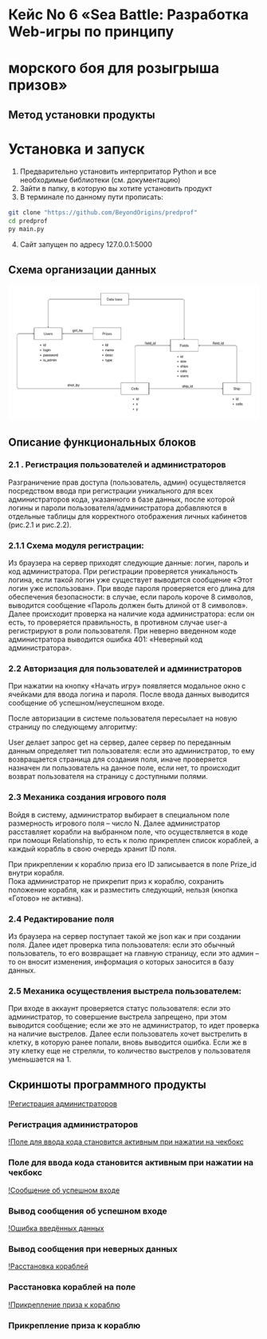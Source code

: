 # Кейс No 6 «Sea Battle: Разработка Web-игры по принципу
# морского боя для розыгрыша призов»
## Метод установки продукты
# Установка и запуск
1. Предварительно установить интерпритатор Python и все необходимые библиотеки (см. документацию)
2. Зайти в папку, в которую вы хотите установить продукт
3. В терминале по данному пути прописать:
``` bash
git clone "https://github.com/BeyondOrigins/predprof"
cd predprof
py main.py
```
4. Сайт запущен по адресу 127.0.0.1:5000
## Схема организации данных
![Схема организации данных](/images/db.jpg)
## Описание функциональных блоков
### 2.1	. Регистрация пользователей и администраторов
Разграничение прав доступа (пользователь, админ) осуществляется посредством ввода при регистрации уникального для всех администраторов кода, указанного в базе данных, после которой логины и пароли пользователя/администратора добавляются в отдельные таблицы для корректного отображения личных кабинетов (рис.2.1 и рис.2.2).

### 2.1.1 Схема модуля регистрации:
Из браузера на сервер приходят следующие данные: логин, пароль и код администратора. При регистрации проверяется уникальность логина, если такой логин уже существует выводится сообщение «Этот логин уже использован». При вводе пароля проверяется его длина для обеспечения безопасности: в случае, если пароль короче 8 символов, выводится сообщение «Пароль должен быть длиной от 8 символов». Далее происходит проверка на наличие кода администратора: если он есть, то проверяется правильность, в противном случае user-a регистрируют в роли пользователя. При неверно введенном коде администратора выводится ошибка 401: «Неверный код администратора».

### 2.2	 Авторизация для пользователей и администраторов

При нажатии на кнопку «Начать игру» появляется модальное окно с ячейками для ввода логина и пароля. После ввода данных выводится сообщение об успешном/неуспешном входе.
 
После авторизации в системе пользователя пересылает на новую страницу по следующему алгоритму:

User делает запрос get на сервер, далее сервер по переданным данным определяет тип пользователя: если это администратор, то ему возвращается страница для создания поля, иначе проверяется назначен ли пользователь на данное поле, если нет, то происходит возврат пользователя на страницу с доступными полями.

### 2.3 Механика создания игрового поля
Войдя в систему, администратор выбирает в специальном поле размерность игрового поля – число N. Далее администратор расставляет корабли на выбранном поле, что осуществляется в коде при помощи Relationship, то есть к полю прикреплен список кораблей, а каждый корабль в свою очередь хранит ID поля.

При прикреплении к кораблю приза его ID записывается в поле Prize_id внутри корабля.  
Пока администратор не прикрепит приз к кораблю, сохранить положение корабля, как и разместить следующий, нельзя (кнопка «Готово» не активна).

### 2.4 Редактирование поля
Из браузера на сервер поступает такой же json как и при создании поля. Далее идет проверка типа пользователя: если это обычный пользователь, то его возвращает на главную страницу, если это админ – то он вносит изменения, информация о которых заносится в базу данных.

### 2.5 Механика осуществления выстрела пользователем:

При входе в аккаунт проверяется статус пользователя: если это администратор, то совершение выстрела запрещено, при этом выводится сообщение; если же это не администратор, то идет проверка на наличие выстрелов. Далее если пользователь хочет выстрелить в клетку, в которую ранее попали, вновь выводится ошибка. Если же в эту клетку еще не стреляли, то количество выстрелов у пользователя уменьшается на 1.

## Скриншоты программного продукты

[!Регистрация администраторов](/images/admin-logup.png)
### Регистрация администраторов

[!Поле для ввода кода становится активным при нажатии на чекбокс](/images/checkbox.png)
### Поле для ввода кода становится активным при нажатии на чекбокс

[!Сообщение об успешном входе](/images/login-success.png)
### Вывод сообщения об успешном входе

[!Ошибка введённых данных](/images/login-success.png)
### Вывод сообщения при неверных данных

[!Расстановка кораблей](/images/ships.png)
### Расстановка кораблей на поле

[!Прикрепление приза к кораблю](/images/prizes.png)
### Прикрепление приза к кораблю